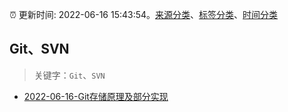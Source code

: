 :alarm_clock: 更新时间: 2022-06-16 15:43:54。[来源分类](../README.md)、[标签分类](../TAGS.md)、[时间分类](../TIMELINE.md)

## Git、SVN


> 关键字：`Git`、`SVN`



- [2022-06-16-Git存储原理及部分实现](https://toutiao.io/k/ztcw9lm) 